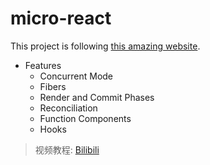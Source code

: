 # micro-react

This project is following [this amazing website](https://pomb.us/build-your-own-react/).

- Features
  - Concurrent Mode
  - Fibers
  - Render and Commit Phases
  - Reconciliation
  - Function Components
  - Hooks

> 视频教程: [Bilibili](https://www.bilibili.com/video/BV1HP411j7yk?spm_id_from=333.999.0.0)